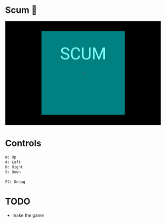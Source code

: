 # Scum :rocket:


![](screenshot.png)

# Controls

```
W: Up
A: Left
D: Right
S: Down

F2: Debug
```
# TODO

- make the game